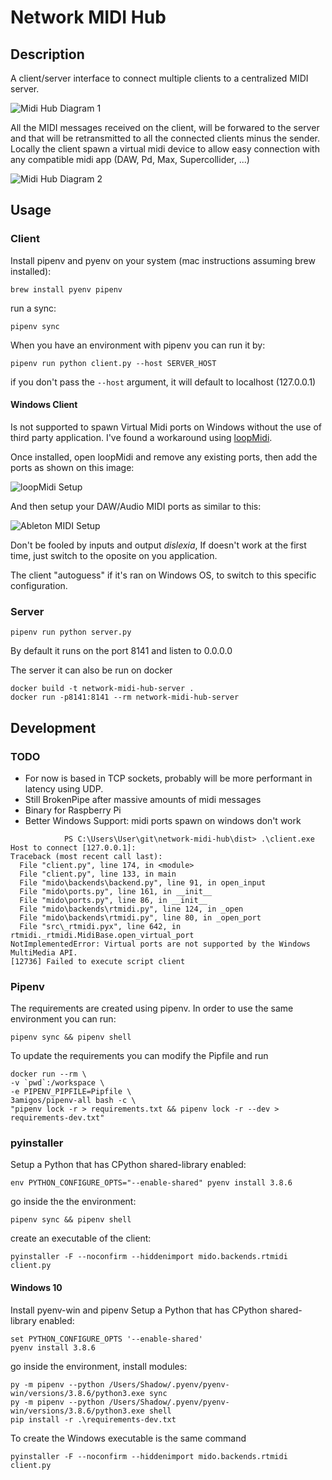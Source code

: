 # Network MIDI Hub

## Description
A client/server interface to connect multiple clients to a centralized MIDI server. 

![Midi Hub Diagram 1](midi-hub-diagram.jpg)

All the MIDI messages received on the client, will be forwared to the server and that will be retransmitted to all the connected clients minus the sender. Locally the client spawn a virtual midi device to allow easy connection with any compatible midi app (DAW, Pd, Max, Supercollider, ...)

![Midi Hub Diagram 2](midi-hub-diagram-2.jpg)

## Usage

### Client

Install pipenv and pyenv on your system (mac instructions assuming brew installed):

```
brew install pyenv pipenv
```

run a sync:

```
pipenv sync
```

When you have an environment with pipenv you can run it by:

```
pipenv run python client.py --host SERVER_HOST
```

if you don't pass the `--host` argument, it will default to localhost (127.0.0.1)

#### Windows Client
Is not supported to spawn Virtual Midi ports on Windows without the use of third party application. I've found a workaround using [loopMidi](http://www.tobias-erichsen.de/software/loopmidi.html).

Once installed, open loopMidi and remove any existing ports, then add the ports as shown on this image:

![loopMidi Setup](loopMidi-setup.jpg)

And then setup your DAW/Audio MIDI ports as similar to this:

![Ableton MIDI Setup](ableton-midi-setup.jpg)

Don't be fooled by inputs and output _dislexia_, If doesn't work at the first time, just switch to the oposite on you application.

The client "autoguess" if it's ran on Windows OS, to switch to this specific configuration.


### Server

```
pipenv run python server.py
```

By default it runs on the port 8141 and listen to 0.0.0.0

The server it can also be run on docker

```
docker build -t network-midi-hub-server .
docker run -p8141:8141 --rm network-midi-hub-server

```

## Development

### TODO

- For now is based in TCP sockets, probably will be more performant in latency using UDP.
- Still BrokenPipe after massive amounts of midi messages
- Binary for Raspberry Pi
- Better Windows Support: midi ports spawn on windows don't work

```
			PS C:\Users\User\git\network-midi-hub\dist> .\client.exe
Host to connect [127.0.0.1]: 
Traceback (most recent call last):
  File "client.py", line 174, in <module>
  File "client.py", line 133, in main
  File "mido\backends\backend.py", line 91, in open_input
  File "mido\ports.py", line 161, in __init__
  File "mido\ports.py", line 86, in __init__
  File "mido\backends\rtmidi.py", line 124, in _open
  File "mido\backends\rtmidi.py", line 80, in _open_port
  File "src\_rtmidi.pyx", line 642, in rtmidi._rtmidi.MidiBase.open_virtual_port
NotImplementedError: Virtual ports are not supported by the Windows MultiMedia API.
[12736] Failed to execute script client
```

### Pipenv

The requirements are created using pipenv. In order to use the same environment you can run:

```
pipenv sync && pipenv shell
```

To update the requirements you can modify the Pipfile and run

```
docker run --rm \
-v `pwd`:/workspace \
-e PIPENV_PIPFILE=Pipfile \
3amigos/pipenv-all bash -c \
"pipenv lock -r > requirements.txt && pipenv lock -r --dev > requirements-dev.txt"
```

### pyinstaller

Setup a Python that has CPython shared-library enabled:

```
env PYTHON_CONFIGURE_OPTS="--enable-shared" pyenv install 3.8.6
```

go inside the the environment:
```
pipenv sync && pipenv shell
```

create an executable of the client:
```
pyinstaller -F --noconfirm --hiddenimport mido.backends.rtmidi client.py
```

#### Windows 10

Install pyenv-win and pipenv
Setup a Python that has CPython shared-library enabled:
```
set PYTHON_CONFIGURE_OPTS '--enable-shared'
pyenv install 3.8.6
```

go inside the environment, install modules:
```
py -m pipenv --python /Users/Shadow/.pyenv/pyenv-win/versions/3.8.6/python3.exe sync
py -m pipenv --python /Users/Shadow/.pyenv/pyenv-win/versions/3.8.6/python3.exe shell
pip install -r .\requirements-dev.txt
```

To create the Windows executable is the same command

```
pyinstaller -F --noconfirm --hiddenimport mido.backends.rtmidi client.py
```
